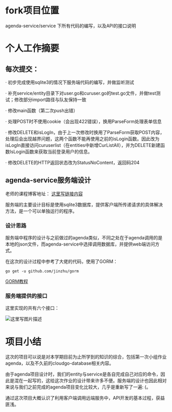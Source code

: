 # fork项目位置

agenda-service/service 下所有代码的编写，以及API的接口说明

# 个人工作摘要

## 每次提交：

· 初步完成使用sqlite3的情况下服务端代码的编写，并做监听测试

· 补充service/entity目录下对user.go和curuser.go的test.go文件，并做test测试；修改部分import路径与队友保持一致

· 修改main函数（第二次push出错）

· 处理POST时不使用cookie（会出现422错误），换用ParseForm处理表单信息

· 修改DELETE和isLogIn，由于上一次修改时换用了ParseForm获取POST内容，处理后会出现越界问题，这两个函数不能再使用之前的isLogin函数。因此改为isLogIn直接访问curuserlist（在entities中新增CurListAll），并为DELETE新建函数IsLogin函数来获取当前登录用户的信息。

· 修改DELETE的HTTP返回状态改为StatusNoContent，返回码204

## agenda-service服务端设计

老师的课程博客地址： [这里写链接内容](http://blog.csdn.net/pmlpml/article/details/78727210)

服务端的主要设计目标是使用sqlite3数据库，提供客户端所传递请求的具体解决方法，是一个可以单独运行的程序。

### 设计思路 

服务端中程序的设计与之前做过的agenda类似，不同之处在于agenda调用的是本地的json文件，而agenda-service中选择调用数据库，并提供web端访问方式。

在这次的设计过程中参考了大佬的代码，使用了GORM：

`go get -u github.com/jinzhu/gorm`

[GORM教程](http://gorm.book.jasperxu.com/)


### 服务端提供的接口

这里实现的共有六个接口：

![这里写图片描述](http://img.blog.csdn.net/20171216204738528?watermark/2/text/aHR0cDovL2Jsb2cuY3Nkbi5uZXQvbGVwcmVjaGF1bl8=/font/5a6L5L2T/fontsize/400/fill/I0JBQkFCMA==/dissolve/70/gravity/SouthEast)


# 项目小结

这次的项目可以说是对本学期目前为止所学到的知识的综合，包括第一次小组作业agenda，以及不久前的cloudgo-database相关内容。

由于agenda项目设计时，我们的entity与service是各自完成自己对应的命令，因此是混在一起写的，这给这次作业的设计带来许多不便。服务端的设计也因此相对来说与我们之前完成的agenda项目变化比较大，几乎是重新写了一遍: (。

通过这次项目大概认识了利用客户端调用远端服务中，API开发的基本过程，获益匪浅。